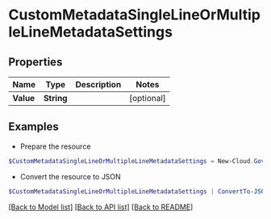 # CustomMetadataSingleLineOrMultipleLineMetadataSettings
## Properties

Name | Type | Description | Notes
------------ | ------------- | ------------- | -------------
**Value** | **String** |  | [optional] 

## Examples

- Prepare the resource
```powershell
$CustomMetadataSingleLineOrMultipleLineMetadataSettings = New-Cloud.Governance.ClientCustomMetadataSingleLineOrMultipleLineMetadataSettings  -Value null
```

- Convert the resource to JSON
```powershell
$CustomMetadataSingleLineOrMultipleLineMetadataSettings | ConvertTo-JSON
```

[[Back to Model list]](../README.md#documentation-for-models) [[Back to API list]](../README.md#documentation-for-api-endpoints) [[Back to README]](../README.md)

